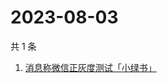 # 2023-08-03

共 1 条

<!-- BEGIN -->
<!-- 最后更新时间 Thu Aug 03 2023 07:09:59 GMT+0800 (China Standard Time) -->

1. [消息称微信正灰度测试「小绿书」](https://www.zhihu.com/search?q=消息称微信正灰度测试「小绿书」)

<!-- END -->
